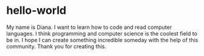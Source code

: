 # hello-world
My name is Diana. I want to learn how to code and read computer languages. 
I think programming and computer science is the coolest field to be in. 
I hope I can create something incredible someday with the help of this community.
Thank you for creating this.
